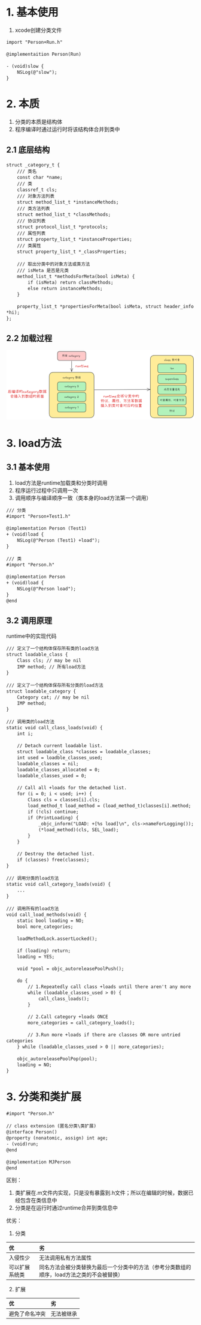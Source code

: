# 1. 基本使用
1. xcode创建分类文件
```objc
import "Person+Run.h"

@implementaition Person(Run)

- (void)slow {
	NSLog(@"slow");
}
```

# 2. 本质
 1. 分类的本质是结构体
 2. 程序编译时通过运行时将该结构体合并到类中
## 2.1 底层结构
```objc
struct _category_t {
	/// 类名
	const char *name;
	/// 类
	classref_t cls;
	/// 对象方法列表
	struct method_list_t *instanceMethods;
	/// 类方法列表
	struct method_list_t *classMethods;
	/// 协议列表
	struct protocol_list_t *protocols;
	/// 属性列表
	struct property_list_t *instanceProperties;
	/// 类属性
	struct property_list_t *_classProperties;

	/// 取出分类中的对象方法或类方法
	/// isMeta 是否是元类
	method_list_t *methodsForMeta(bool isMeta) {
		if (isMeta) return classMethods;
		else return instanceMethods;
	}
	
	property_list_t *propertiesForMeta(bool isMeta, struct header_info *hi);
};
```

## 2.2 加载过程
![微信图片_20241214143620.png](https://raw.githubusercontent.com/627969687/LevelUp/main/resource/202412141437902.png)

# 3. load方法
## 3.1 基本使用
1. load方法是runtime加载类和分类时调用
2. 程序运行过程中只调用一次
3. 调用顺序与编译顺序一致（类本身的load方法第一个调用）
```objc
/// 分类
#import "Person+Test1.h"

@implementation Person (Test1)
+ (void)load {
    NSLog(@"Person (Test1) +load");
}

/// 类
#import "Person.h"

@implementation Person
+ (void)load {
	NSLog(@"Person load");
}
@end
```

## 3.2 调用原理
runtime中的实现代码
```objc
/// 定义了一个结构体保存所有类的load方法
struct loadable_class {
	Class cls; // may be nil
	IMP method; // 所有load方法
}

/// 定义了一个结构体保存所有分类的load方法
struct loadable_category {
	Category cat; // may be nil
	IMP method;
}

/// 调用类的load方法
static void call_class_loads(void) {
	int i;

	// Detach current loadable list.
	struct loadable_class *classes = loadable_classes;
	int used = loadble_classes_used;
	loadable_classes = nil;
	loadable_classes_allocated = 0;
	loadable_classes_used = 0;

	// Call all +loads for the detached list.
	for (i = 0; i < used; i++) {
		Class cls = classes[i].cls;
		load_method_t load_method = (load_method_t)classes[i].method;
		if (!cls) continue;
		if (PrintLoading) {
			_objc_inform("LOAD: +[%s load]\n", cls->nameForLogging());
			(*load_method)(cls, SEL_load);
		}
	}

	// Destroy the detached list.
	if (classes) free(classes);
}

/// 调用分类的load方法
static void call_category_loads(void) {
	...
}

/// 调用所有的load方法
void call_load_methods(void) {
	static bool loading = NO;
	bool more_categories;

	loadMethodLock.assertLocked();

	if (loading) return;
	loading = YES;

	void *pool = objc_autoreleasePoolPush();

	do {
		// 1.Repeatedly call class +loads until there aren't any more
		while (loadable_classes_used > 0) {
			call_class_loads();
		}

		// 2.Call category +loads ONCE
		more_categories = call_category_loads();

		// 3.Run more +loads if there are classes OR more untried categories
	} while (loadable_classes_used > 0 || more_categories);

	objc_autoreleasePoolPop(pool);
	loading = NO;
}
```


# 3. 分类和类扩展
```objc
#import "Person.h"

// class extension (匿名分类\类扩展)
@interface Person()
@property (nonatomic, assign) int age;
- (void)run;
@end

@implementation MJPerson
@end
```
区别：
1. 类扩展在.m文件内实现，只是没有暴露到.h文件；所以在编辑的时候，数据已经包含在类信息中
2. 分类是在运行时通过runtime合并到类信息中

优劣：
1. 分类

| 优       | 劣                                               |
| :------ | :---------------------------------------------- |
| 入侵性少    | 无法调用私有方法属性                                      |
| 可以扩展系统类 | 同名方法会被分类替换为最后一个分类中的方法（参考分类数组的顺序，load方法之类的不会被替换） |
2. 扩展

| 优       | 劣     |
| :------ | :---- |
| 避免了命名冲突 | 无法被继承 |
